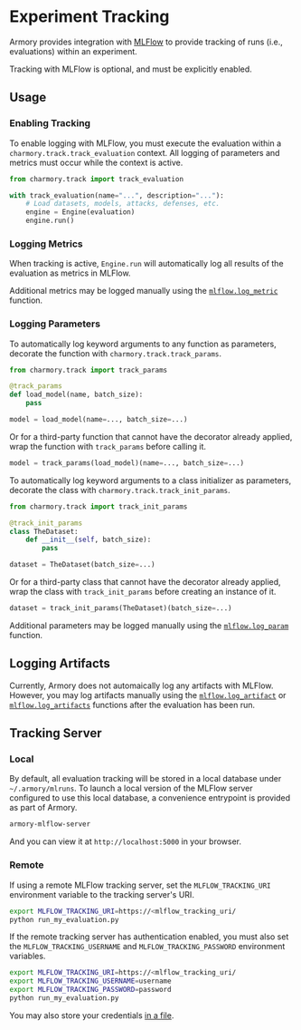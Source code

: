 # Experiment Tracking

Armory provides integration with [MLFlow] to provide tracking of runs (i.e.,
evaluations) within an experiment.

Tracking with MLFlow is optional, and must be explicitly enabled.

## Usage

### Enabling Tracking

To enable logging with MLFlow, you must execute the evaluation within a
`charmory.track.track_evaluation` context. All logging of parameters and metrics
must occur while the context is active.

```python
from charmory.track import track_evaluation

with track_evaluation(name="...", description="..."):
    # Load datasets, models, attacks, defenses, etc.
    engine = Engine(evaluation)
    engine.run()
```

### Logging Metrics

When tracking is active, `Engine.run` will automatically log all results of the
evaluation as metrics in MLFlow.

Additional metrics may be logged manually using the [`mlflow.log_metric`]
function.

### Logging Parameters

To automatically log keyword arguments to any function as parameters, decorate
the function with `charmory.track.track_params`.

```python
from charmory.track import track_params

@track_params
def load_model(name, batch_size):
    pass

model = load_model(name=..., batch_size=...)
```

Or for a third-party function that cannot have the decorator already applied,
wrap the function with `track_params` before calling it.

```python
model = track_params(load_model)(name=..., batch_size=...)
```

To automatically log keyword arguments to a class initializer as parameters,
decorate the class with `charmory.track.track_init_params`.

```python
from charmory.track import track_init_params

@track_init_params
class TheDataset:
    def __init__(self, batch_size):
        pass

dataset = TheDataset(batch_size=...)
```

Or for a third-party class that cannot have the decorator already applied,
wrap the class with `track_init_params` before creating an instance of it.

```python
dataset = track_init_params(TheDataset)(batch_size=...)
```

Additional parameters may be logged manually using the [`mlflow.log_param`]
function.

## Logging Artifacts

Currently, Armory does not automaically log any artifacts with MLFlow. However,
you may log artifacts manually using the [`mlflow.log_artifact`] or
[`mlflow.log_artifacts`] functions after the evaluation has been run.

## Tracking Server

### Local

By default, all evaluation tracking will be stored in a local database under
`~/.armory/mlruns`. To launch a local version of the MLFlow server configured to
use this local database, a convenience entrypoint is provided as part of Armory.

```sh
armory-mlflow-server
```

And you can view it at `http://localhost:5000` in your browser.

### Remote

If using a remote MLFlow tracking server, set the `MLFLOW_TRACKING_URI`
environment variable to the tracking server's URI.

```sh
export MLFLOW_TRACKING_URI=https://<mlflow_tracking_uri/
python run_my_evaluation.py
```

If the remote tracking server has authentication enabled, you must also set the
`MLFLOW_TRACKING_USERNAME` and `MLFLOW_TRACKING_PASSWORD` environment variables.

```sh
export MLFLOW_TRACKING_URI=https://<mlflow_tracking_uri/
export MLFLOW_TRACKING_USERNAME=username
export MLFLOW_TRACKING_PASSWORD=password
python run_my_evaluation.py
```

You may also store your credentials
[in a file](https://mlflow.org/docs/latest/auth/index.html#using-credentials-file).

[MLFlow]: (https://mlflow.org/docs/latest/tracking.html)
[`mlflow.log_metric`]: (https://mlflow.org/docs/latest/python_api/mlflow.html#mlflow.log_metric)
[`mlflow.log_param`]: (https://mlflow.org/docs/latest/python_api/mlflow.html#mlflow.log_param)
[`mlflow.log_artifact`]: (https://mlflow.org/docs/latest/python_api/mlflow.html#mlflow.log_artifact)
[`mlflow.log_artifacts`]: (https://mlflow.org/docs/latest/python_api/mlflow.html#mlflow.log_artifacts)